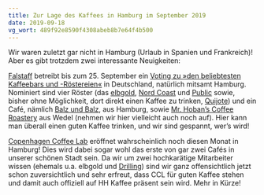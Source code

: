 ```yaml
---
title: Zur Lage des Kaffees in Hamburg im September 2019
date: 2019-09-18
vg_wort: 489f92e8590f4308abeb8b7e64f4b500
---
```


Wir waren zuletzt gar nicht in Hamburg (Urlaub in Spanien und Frankreich)! Aber es gibt trotzdem zwei interessante Neuigkeiten:

[Falstaff](https://www.falstaff.de/) betreibt bis zum 25. September ein [Voting zu »den beliebtesten Kaffeebars und -Röstereien«](https://www.falstaff.de/nd/voting-die-beliebtesten-kaffeebars-und-roestereien/) in Deutschland, natürlich mitsamt Hamburg. Nominiert sind vier Röster (das [elbgold](/cafes/elbgold/), [Nord Coast](/cafes/nord-coast-coffee-roastery/) und [Public](/cafes/public-coffee-roasters/) sowie, bisher ohne Möglichkeit, dort direkt einen Kaffee zu trinken, [Quijote](https://www.quijote-kaffee.de/)) und ein Café, nämlich [Balz und Balz](/cafes/balz-und-balz/), aus Hamburg, sowie [Mr. Hoban’s Coffee Roastery](https://www.mrhoban.com/) aus Wedel (nehmen wir hier vielleicht auch noch auf). Hier kann man überall einen guten Kaffee trinken, und wir sind gespannt, wer’s wird!

[Copenhagen Coffee Lab](https://copenhagencoffeelab.com/) eröffnet wahrscheinlich noch diesen Monat in Hamburg! Dies wird dabei sogar wohl das erste von gar zwei Cafés in unserer schönen Stadt sein. Da wir um zwei hochkarätige Mitarbeiter wissen (ehemals u.a. elbgold und [Drilling](/cafes/drilling/)) sind wir ganz offensichtlich jetzt schon zuversichtlich und sehr erfreut, dass CCL für guten Kaffee stehen und damit auch offiziell auf HH Kaffee präsent sein wird. Mehr in Kürze!